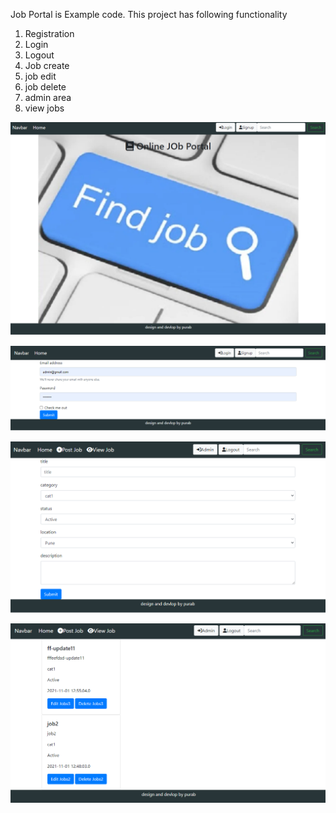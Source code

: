 Job Portal is Example code. This project has following functionality

1. Registration
2. Login
3. Logout
4. Job create
5. job edit
6. job delete
7. admin area
8. view jobs 

![Job portal java](https://github.com/purab/job-portal-java-servlet/blob/master/src/main/webapp/img/job01.PNG)

![Job portal java](https://github.com/purab/job-portal-java-servlet/blob/master/src/main/webapp/img/job02.PNG)

![Job portal java](https://github.com/purab/job-portal-java-servlet/blob/master/src/main/webapp/img/job03.PNG)

![Job portal java](https://github.com/purab/job-portal-java-servlet/blob/master/src/main/webapp/img/job04.PNG)